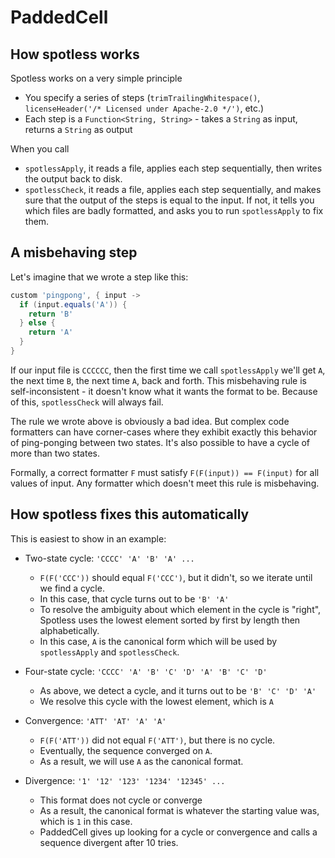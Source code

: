 # PaddedCell

## How spotless works

Spotless works on a very simple principle

- You specify a series of steps (`trimTrailingWhitespace()`, `licenseHeader('/* Licensed under Apache-2.0 */')`, etc.)
- Each step is a `Function<String, String>` - takes a `String` as input, returns a `String` as output

When you call
- `spotlessApply`, it reads a file, applies each step sequentially, then writes the output back to disk.
- `spotlessCheck`, it reads a file, applies each step sequentially, and makes sure that the output of the steps is equal to the input.  If not, it tells you which files are badly formatted, and asks you to run `spotlessApply` to fix them.

## A misbehaving step

Let's imagine that we wrote a step like this:

```groovy
custom 'pingpong', { input ->
  if (input.equals('A')) {
    return 'B'
  } else {
    return 'A'
  }
}
```

If our input file is `CCCCCC`, then the first time we call `spotlessApply` we'll get `A`, the next time `B`, the next time `A`, back and forth.  This misbehaving rule is self-inconsistent - it doesn't know what it wants the format to be.  Because of this, `spotlessCheck` will always fail.

The rule we wrote above is obviously a bad idea.  But complex code formatters can have corner-cases where they exhibit exactly this behavior of ping-ponging between two states.  It's also possible to have a cycle of more than two states.

Formally, a correct formatter `F` must satisfy `F(F(input)) == F(input)` for all values of input.  Any formatter which doesn't meet this rule is misbehaving.

## How spotless fixes this automatically

This is easiest to show in an example:

* Two-state cycle: `'CCCC' 'A' 'B' 'A' ...`
  + `F(F('CCC'))` should equal `F('CCC')`, but it didn't, so we iterate until we find a cycle.
  + In this case, that cycle turns out to be `'B' 'A'`
  + To resolve the ambiguity about which element in the cycle is "right", Spotless uses the lowest element sorted by first by length then alphabetically.
  + In this case, `A` is the canonical form which will be used by `spotlessApply` and `spotlessCheck`.

* Four-state cycle: `'CCCC' 'A' 'B' 'C' 'D' 'A' 'B' 'C' 'D'`
  + As above, we detect a cycle, and it turns out to be `'B' 'C' 'D' 'A'`
  + We resolve this cycle with the lowest element, which is `A`

* Convergence: `'ATT' 'AT' 'A' 'A'`
  + `F(F('ATT'))` did not equal `F('ATT')`, but there is no cycle.
  + Eventually, the sequence converged on `A`.
  + As a result, we will use `A` as the canonical format.

* Divergence: `'1' '12' '123' '1234' '12345' ...`
  + This format does not cycle or converge
  + As a result, the canonical format is whatever the starting value was, which is `1` in this case.
  + PaddedCell gives up looking for a cycle or convergence and calls a sequence divergent after 10 tries.
